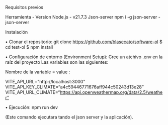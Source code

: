 Requisitos previos

Herramienta	- Version
Node.js	- v21.7.3
Json-server	npm i -g json-server - json-server



Instalación

•	Clonar el repositorio: git clone https://github.com/blasecato/software-ol
$ cd test-ol
$ npm install

•	Configuración de entorno (Environment Setup): Cree un atchivo .env en la raíz del proyecto 
Las variables son las siguientes:

Nombre de la variable	= value :

VITE_API_URL="http://localhost:3000"
VITE_API_KEY_CLIMATE=“a4c59446771676aff944c50243d13e28”
VITE_API_URL_CLIMATE=“https://api.openweathermap.org/data/2.5/weather”

•	Ejecución: npm run dev 

(Este comando ejecutara tando el json server y la aplicación).
